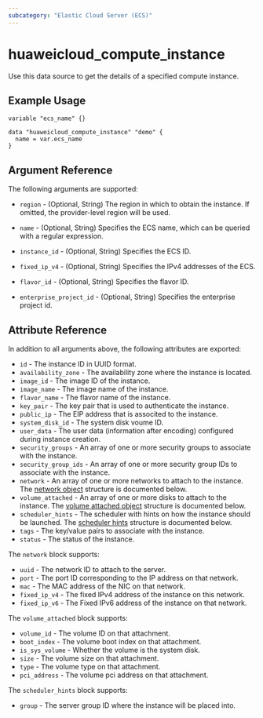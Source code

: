 ```yaml
---
subcategory: "Elastic Cloud Server (ECS)"
---
```


# huaweicloud_compute_instance

Use this data source to get the details of a specified compute instance.

## Example Usage

```hcl
variable "ecs_name" {}

data "huaweicloud_compute_instance" "demo" {
  name = var.ecs_name
}
```

## Argument Reference

The following arguments are supported:

* `region` - (Optional, String) The region in which to obtain the instance.
  If omitted, the provider-level region will be used.

* `name` - (Optional, String) Specifies the ECS name, which can be queried with a regular expression.

* `instance_id` - (Optional, String) Specifies the ECS ID.

* `fixed_ip_v4` - (Optional, String)  Specifies the IPv4 addresses of the ECS.

* `flavor_id` - (Optional, String) Specifies the flavor ID.

* `enterprise_project_id` - (Optional, String) Specifies the enterprise project id.

## Attribute Reference

In addition to all arguments above, the following attributes are exported:

* `id` - The instance ID in UUID format.
* `availability_zone` - The availability zone where the instance is located.
* `image_id` - The image ID of the instance.
* `image_name` - The image name of the instance.
* `flavor_name` - The flavor name of the instance.
* `key_pair` - The key pair that is used to authenticate the instance.
* `public_ip` - The EIP address that is associted to the instance.
* `system_disk_id` - The system disk voume ID.
* `user_data` - The user data (information after encoding) configured during instance creation.
* `security_groups` - An array of one or more security groups to associate with the instance.
* `security_group_ids` - An array of one or more security group IDs to associate with the instance.
* `network` - An array of one or more networks to attach to the instance.
  The [network object](#compute_instance_network_object) structure is documented below.
* `volume_attached` - An array of one or more disks to attach to the instance.
  The [volume attached object](#compute_instance_volume_object) structure is documented below.
* `scheduler_hints` - The scheduler with hints on how the instance should be launched.
  The [scheduler hints](#compute_instance_scheduler_hint_object) structure is documented below.
* `tags` - The key/value pairs to associate with the instance.
* `status` - The status of the instance.

<a name="compute_instance_network_object"></a>
The `network` block supports:

* `uuid` - The network ID to attach to the server.
* `port` - The port ID corresponding to the IP address on that network.
* `mac` - The MAC address of the NIC on that network.
* `fixed_ip_v4` - The fixed IPv4 address of the instance on this network.
* `fixed_ip_v6` - The Fixed IPv6 address of the instance on that network.

<a name="compute_instance_volume_object"></a>
The `volume_attached` block supports:

* `volume_id` - The volume ID on that attachment.
* `boot_index` - The volume boot index on that attachment.
* `is_sys_volume` - Whether the volume is the system disk.
* `size` - The volume size on that attachment.
* `type` - The volume type on that attachment.
* `pci_address` - The volume pci address on that attachment.

<a name="compute_instance_scheduler_hint_object"></a>
The `scheduler_hints` block supports:

* `group` - The server group ID where the instance will be placed into.
